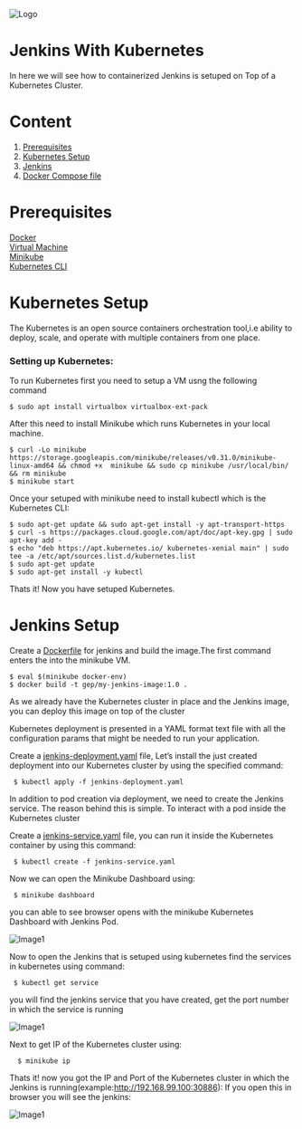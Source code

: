 ![Logo](https://github.com/TharaniRajan/Jenkins-Docker/blob/master/docs/GeppettoIcon.png?raw=true"Logo")

# Jenkins With Kubernetes<br/>
   In here we will see how to containerized Jenkins is setuped on Top of a Kubernetes Cluster.

# Content
1. [Prerequisites](#prerequisites)
1. [Kubernetes Setup](#kubernetes-setup)
1. [Jenkins](#jenkins-setup)
1. [Docker Compose file](https://github.com/TharaniRajan/Jenkins-Docker/blob/master/docker-compose.yml)

# Prerequisites<br/> 
  [Docker](https://docs.docker.com/install/) <br/> 
  [Virtual Machine](https://www.virtualbox.org/wiki/Downloads) <br/> 
  [Minikube](https://kubernetes.io/docs/tasks/tools/install-minikube/) <br/> 
  [Kubernetes CLI](https://kubernetes.io/docs/tasks/tools/install-kubectl/) <br/> 
  
  
# Kubernetes Setup
  The Kubernetes is an open source containers orchestration tool,i.e ability to deploy, scale, and operate with multiple containers from one place.
  
### Setting up Kubernetes:<br/>
  To run Kubernetes first you need to setup a VM usng the following command
   
    $ sudo apt install virtualbox virtualbox-ext-pack 
            
  After this need to install Minikube which runs Kubernetes in your local machine.
 
    $ curl -Lo minikube https://storage.googleapis.com/minikube/releases/v0.31.0/minikube-linux-amd64 && chmod +x  minikube && sudo cp minikube /usr/local/bin/ && rm minikube
    $ minikube start
            
 Once your setuped with minikube need to install kubectl which is the Kubernetes CLI:

    $ sudo apt-get update && sudo apt-get install -y apt-transport-https
    $ curl -s https://packages.cloud.google.com/apt/doc/apt-key.gpg | sudo apt-key add -
    $ echo "deb https://apt.kubernetes.io/ kubernetes-xenial main" | sudo tee -a /etc/apt/sources.list.d/kubernetes.list
    $ sudo apt-get update
    $ sudo apt-get install -y kubectl

 Thats it! Now you have setuped Kubernetes.

 
 # Jenkins Setup<br/>
   Create a [Dockerfile](https://github.com/TharaniRajan/Jenkins-Docker/blob/master/jenkins_Kubernetes/Dockerfile) for jenkins and build the image.The first command enters the into the minikube VM.
   
    $ eval $(minikube docker-env)
    $ docker build -t gep/my-jenkins-image:1.0 .
    
  As we already have the Kubernetes cluster in place and the Jenkins image, you can deploy this image on top of the cluster
  
  Kubernetes deployment is presented in a YAML format text file with all the configuration params that might be needed to run   your application.
  
  Create a [jenkins-deployment.yaml](https://github.com/TharaniRajan/Jenkins-Docker/blob/master/jenkins_Kubernetes/jenkins-deployment.yaml) file, Let’s install the just created deployment into our Kubernetes cluster by using the specified command:
  
     $ kubectl apply -f jenkins-deployment.yaml
     
  In addition to pod creation via deployment, we need to create the Jenkins service. The reason behind this is simple. To       interact with a pod inside the Kubernetes cluster   
  
  Create a [jenkins-service.yaml](https://github.com/TharaniRajan/Jenkins-Docker/blob/master/jenkins_Kubernetes/jenkins-service.yaml) file,  you can run it inside the Kubernetes container by using this command:
      
     $ kubectl create -f jenkins-service.yaml
     
  Now we can open the Minikube Dashboard using:
     
     $ minikube dashboard
  you can able to see browser opens with the minikube Kubernetes Dashboard with Jenkins Pod.  
  
  ![Image1](https://github.com/TharaniRajan/Jenkins-Docker/blob/master/docs/Selection_069.png?raw=true"Image1")
  
 
 Now to open the Jenkins that is setuped using kubernetes
  find the services in kubernetes using command:
  
     $ kubectl get service
     
   you will find the jenkins service that you have created, get the port number in which the service is running
   
   ![Image1](https://github.com/TharaniRajan/Jenkins-Docker/blob/master/docs/Selection_069.png?raw=true"Image1")
   
 Next to get IP of the Kubernetes cluster using:
 
      $ minikube ip
 
 Thats it! now you got the IP and Port of the Kubernetes cluster in which the Jenkins is      running(example:http://192.168.99.100:30886):
 If you open this in browser you will see the jenkins:
                             
   ![Image1](https://github.com/TharaniRajan/Jenkins-Docker/blob/master/docs/Selection_069.png?raw=true"Image1")
  
  
